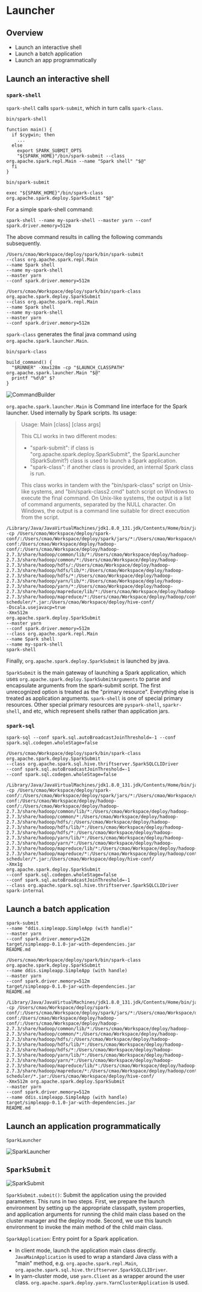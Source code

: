 # Launcher

## Overview
* Launch an interactive shell
* Launch a batch application
* Launch an app programmatically


## Launch an interactive shell

### `spark-shell`
`spark-shell` calls `spark-submit`, which in turn calls `spark-class`.

`bin/spark-shell`

```
function main() {
  if $cygwin; then
    ...
  else
    export SPARK_SUBMIT_OPTS
    "${SPARK_HOME}"/bin/spark-submit --class org.apache.spark.repl.Main --name "Spark shell" "$@"
  fi
}
```

`bin/spark-submit`

```
exec "${SPARK_HOME}"/bin/spark-class org.apache.spark.deploy.SparkSubmit "$@"
```

For a simple spark-shell command:

```
spark-shell --name my-spark-shell --master yarn --conf spark.driver.memory=512m
```

The above command results in calling the following commands subsequently.

```
/Users/cmao/Workspace/deploy/spark/bin/spark-submit
--class org.apache.spark.repl.Main 
--name Spark shell
--name my-spark-shell
--master yarn
--conf spark.driver.memory=512m
```

```
/Users/cmao/Workspace/deploy/spark/bin/spark-class org.apache.spark.deploy.SparkSubmit 
--class org.apache.spark.repl.Main
--name Spark shell
--name my-spark-shell
--master yarn 
--conf spark.driver.memory=512m
```

`spark-class` generates the final java command using `org.apache.spark.launcher.Main`.

`bin/spark-class`

```
build_command() {
  "$RUNNER" -Xmx128m -cp "$LAUNCH_CLASSPATH" org.apache.spark.launcher.Main "$@"
  printf "%d\0" $?
}
```

![CommandBuilder](CommandBuilder.png)

`org.apache.spark.launcher.Main` is Command line interface for the Spark launcher. Used internally by Spark scripts. Its usage:

> Usage: Main [class] [class args]
>
> This CLI works in two different modes:
>
> * "spark-submit": if class is "org.apache.spark.deploy.SparkSubmit", the SparkLauncher (SparkSubmit?) class is used to launch a Spark application.
> * "spark-class": if another class is provided, an internal Spark class is run.
>
> This class works in tandem with the "bin/spark-class" script on Unix-like systems, and "bin/spark-class2.cmd" batch script on Windows to execute the final command.
On Unix-like systems, the output is a list of command arguments, separated by the NULL character. On Windows, the output is a command line suitable for direct execution from the script.

```
/Library/Java/JavaVirtualMachines/jdk1.8.0_131.jdk/Contents/Home/bin/java
-cp /Users/cmao/Workspace/deploy/spark-conf/:/Users/cmao/Workspace/deploy/spark/jars/*:/Users/cmao/Workspace/dataplatform/deploy/hadoop-conf:/Users/cmao/Workspace/deploy/hadoop-conf/:/Users/cmao/Workspace/deploy/hadoop-2.7.3/share/hadoop/common/lib/*:/Users/cmao/Workspace/deploy/hadoop-2.7.3/share/hadoop/common/*:/Users/cmao/Workspace/deploy/hadoop-2.7.3/share/hadoop/hdfs/:/Users/cmao/Workspace/deploy/hadoop-2.7.3/share/hadoop/hdfs/lib/*:/Users/cmao/Workspace/deploy/hadoop-2.7.3/share/hadoop/hdfs/*:/Users/cmao/Workspace/deploy/hadoop-2.7.3/share/hadoop/yarn/lib/*:/Users/cmao/Workspace/deploy/hadoop-2.7.3/share/hadoop/yarn/*:/Users/cmao/Workspace/deploy/hadoop-2.7.3/share/hadoop/mapreduce/lib/*:/Users/cmao/Workspace/deploy/hadoop-2.7.3/share/hadoop/mapreduce/*:/Users/cmao/Workspace/deploy/hadoop/contrib/capacity-scheduler/*.jar:/Users/cmao/Workspace/deploy/hive-conf/ 
-Dscala.usejavacp=true
-Xmx512m
org.apache.spark.deploy.SparkSubmit
--master yarn
--conf spark.driver.memory=512m
--class org.apache.spark.repl.Main
--name Spark shell
--name my-spark-shell
spark-shell
```

Finally, `org.apache.spark.deploy.SparkSubmit` is launched by java.

`SparkSubmit` is the main gateway of launching a Spark application, which uses
`org.apache.spark.deploy.SparkSubmitArguments` to parse and encapsulate arguments from the
spark-submit script. The first unrecognized option is treated as the "primary resource". Everything
else is treated as application arguments. `spark-shell` is one of special primary resources. Other
special primary resources are `pyspark-shell`, `sparkr-shell`, and etc, which represent shells
rather than application jars.

### `spark-sql`

```
spark-sql --conf spark.sql.autoBroadcastJoinThreshold=-1 --conf spark.sql.codegen.wholeStage=false
```

```
/Users/cmao/Workspace/deploy/spark/bin/spark-class org.apache.spark.deploy.SparkSubmit
--class org.apache.spark.sql.hive.thriftserver.SparkSQLCLIDriver
--conf spark.sql.autoBroadcastJoinThreshold=-1
--conf spark.sql.codegen.wholeStage=false
```

```
/Library/Java/JavaVirtualMachines/jdk1.8.0_131.jdk/Contents/Home/bin/java
-cp /Users/cmao/Workspace/deploy/spark-conf/:/Users/cmao/Workspace/deploy/spark/jars/*:/Users/cmao/Workspace/dataplatform/deploy/hadoop-conf:/Users/cmao/Workspace/deploy/hadoop-conf/:/Users/cmao/Workspace/deploy/hadoop-2.7.3/share/hadoop/common/lib/*:/Users/cmao/Workspace/deploy/hadoop-2.7.3/share/hadoop/common/*:/Users/cmao/Workspace/deploy/hadoop-2.7.3/share/hadoop/hdfs/:/Users/cmao/Workspace/deploy/hadoop-2.7.3/share/hadoop/hdfs/lib/*:/Users/cmao/Workspace/deploy/hadoop-2.7.3/share/hadoop/hdfs/*:/Users/cmao/Workspace/deploy/hadoop-2.7.3/share/hadoop/yarn/lib/*:/Users/cmao/Workspace/deploy/hadoop-2.7.3/share/hadoop/yarn/*:/Users/cmao/Workspace/deploy/hadoop-2.7.3/share/hadoop/mapreduce/lib/*:/Users/cmao/Workspace/deploy/hadoop-2.7.3/share/hadoop/mapreduce/*:/Users/cmao/Workspace/deploy/hadoop/contrib/capacity-scheduler/*.jar:/Users/cmao/Workspace/deploy/hive-conf/
-Xmx1g
org.apache.spark.deploy.SparkSubmit
--conf spark.sql.codegen.wholeStage=false
--conf spark.sql.autoBroadcastJoinThreshold=-1
--class org.apache.spark.sql.hive.thriftserver.SparkSQLCLIDriver
spark-internal
```

## Launch a batch application

```
spark-submit
--name "ddis.simpleapp.SimpleApp (with handle)"
--master yarn
--conf spark.driver.memory=512m 
target/simpleapp-0.1.0-jar-with-dependencies.jar
README.md
```

```
/Users/cmao/Workspace/deploy/spark/bin/spark-class
org.apache.spark.deploy.SparkSubmit
--name ddis.simpleapp.SimpleApp (with handle) 
--master yarn
--conf spark.driver.memory=512m
target/simpleapp-0.1.0-jar-with-dependencies.jar
README.md
```

```
/Library/Java/JavaVirtualMachines/jdk1.8.0_131.jdk/Contents/Home/bin/java 
-cp /Users/cmao/Workspace/deploy/spark-conf/:/Users/cmao/Workspace/deploy/spark/jars/*:/Users/cmao/Workspace/dataplatform/deploy/hadoop-conf:/Users/cmao/Workspace/deploy/hadoop-conf/:/Users/cmao/Workspace/deploy/hadoop-2.7.3/share/hadoop/common/lib/*:/Users/cmao/Workspace/deploy/hadoop-2.7.3/share/hadoop/common/*:/Users/cmao/Workspace/deploy/hadoop-2.7.3/share/hadoop/hdfs/:/Users/cmao/Workspace/deploy/hadoop-2.7.3/share/hadoop/hdfs/lib/*:/Users/cmao/Workspace/deploy/hadoop-2.7.3/share/hadoop/hdfs/*:/Users/cmao/Workspace/deploy/hadoop-2.7.3/share/hadoop/yarn/lib/*:/Users/cmao/Workspace/deploy/hadoop-2.7.3/share/hadoop/yarn/*:/Users/cmao/Workspace/deploy/hadoop-2.7.3/share/hadoop/mapreduce/lib/*:/Users/cmao/Workspace/deploy/hadoop-2.7.3/share/hadoop/mapreduce/*:/Users/cmao/Workspace/deploy/hadoop/contrib/capacity-scheduler/*.jar:/Users/cmao/Workspace/deploy/hive-conf/ 
-Xmx512m org.apache.spark.deploy.SparkSubmit
--master yarn
--conf spark.driver.memory=512m 
--name ddis.simpleapp.SimpleApp (with handle)
target/simpleapp-0.1.0-jar-with-dependencies.jar
README.md
```

## Launch an application programmatically
`SparkLauncher`

![SparkLauncher](SparkLauncher.png)

## `SparkSubmit`

![SparkSubmit](SparkSubmit.png)

`SparkSubmit.submit()`: Submit the application using the provided parameters. This runs in two steps.
First, we prepare the launch environment by setting up the appropriate classpath, system properties,
and application arguments for running the child main class based on the cluster manager and the
deploy mode. Second, we use this launch environment to invoke the main method of the child main class.

`SparkApplication`: Entry point for a Spark application.

* In client mode, launch the application main class directly. `JavaMainApplication` is used to wrap
  a standard Java class with a "main" method, e.g. `org.apache.spark.repl.Main`, `org.apache.spark.sql.hive.thriftserver.SparkSQLCLIDriver`.
* In yarn-cluster mode, use `yarn.Client` as a wrapper around the user class.
  `org.apache.spark.deploy.yarn.YarnClusterApplication` is used.